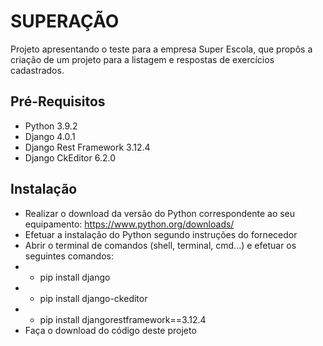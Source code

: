 # SUPERAÇÃO
Projeto apresentando o teste para a empresa Super Escola, que propôs a criação de um projeto para a listagem e respostas de exercícios cadastrados.

## Pré-Requisitos
- Python 3.9.2
- Django 4.0.1
- Django Rest Framework 3.12.4
- Django CkEditor 6.2.0

## Instalação
- Realizar o download da versão do Python correspondente ao seu equipamento: https://www.python.org/downloads/
- Efetuar a instalação do Python segundo instruções do fornecedor
- Abrir o terminal de comandos (shell, terminal, cmd...) e efetuar os seguintes comandos:
- - pip install django
- - pip install django-ckeditor
- - pip install djangorestframework==3.12.4
- Faça o download do código deste projeto 

